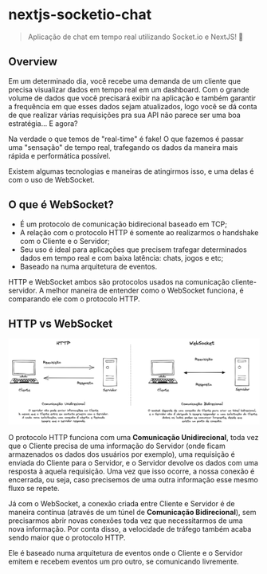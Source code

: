 # nextjs-socketio-chat

> Aplicação de chat em tempo real utilizando Socket.io e NextJS! 🚀

## Overview

Em um determinado dia, você recebe uma demanda de um cliente que precisa visualizar dados em tempo real em um dashboard. Com o grande volume de dados que você precisará exibir na aplicação e também garantir a frequência em que esses dados sejam atualizados, logo você se dá conta de que realizar várias requisições pra sua API não parece ser uma boa estratégia... E agora?

Na verdade o que temos de "real-time" é fake! O que fazemos é passar uma "sensação" de tempo real, trafegando os dados da maneira mais rápida e performática possível.

Existem algumas tecnologias e maneiras de atingirmos isso, e uma delas é com o uso de WebSocket.

## O que é WebSocket?

- É um protocolo de comunicação bidirecional baseado em TCP;
- A relação com o protocolo HTTP é somente ao realizarmos o handshake com o Cliente e o Servidor;
- Seu uso é ideal para aplicações que precisem trafegar determinados dados em tempo real e com baixa latência: chats, jogos e etc;
- Baseado na numa arquitetura de eventos.

HTTP e WebSocket ambos são protocolos usados ​​na comunicação cliente-servidor.
A melhor maneira de entender como o WebSocket funciona, é comparando ele com o protocolo HTTP.

## HTTP vs WebSocket

![HTTP vs WebSocket](./docs/http-socket.png)

O protocolo HTTP funciona com uma **Comunicação Unidirecional**, toda vez que o Cliente precisa de uma informação do Servidor (onde ficam armazenados os dados dos usuários por exemplo), uma requisição é enviada do Cliente para o Servidor, e o Servidor devolve os dados com uma resposta à aquela requisição. Uma vez que isso ocorre, a nossa conexão é encerrada, ou seja, caso precisemos de uma outra informação esse mesmo fluxo se repete.

Já com o WebSocket, a conexão criada entre Cliente e Servidor é de maneira contínua (através de um túnel de **Comunicação Bidirecional**), sem precisarmos abrir novas conexões toda vez que necessitarmos de uma nova informação. Por conta disso, a velocidade de tráfego também acaba sendo maior que o protocolo HTTP.

Ele é baseado numa arquitetura de eventos onde o Cliente e o Servidor emitem e recebem eventos um pro outro, se comunicando livremente.
